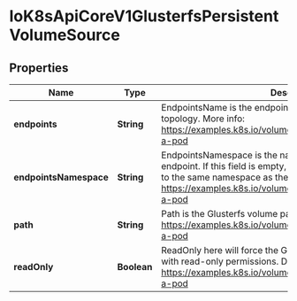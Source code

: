 
# IoK8sApiCoreV1GlusterfsPersistentVolumeSource

## Properties
Name | Type | Description | Notes
------------ | ------------- | ------------- | -------------
**endpoints** | **String** | EndpointsName is the endpoint name that details Glusterfs topology. More info: https://examples.k8s.io/volumes/glusterfs/README.md#create-a-pod | 
**endpointsNamespace** | **String** | EndpointsNamespace is the namespace that contains Glusterfs endpoint. If this field is empty, the EndpointNamespace defaults to the same namespace as the bound PVC. More info: https://examples.k8s.io/volumes/glusterfs/README.md#create-a-pod |  [optional]
**path** | **String** | Path is the Glusterfs volume path. More info: https://examples.k8s.io/volumes/glusterfs/README.md#create-a-pod | 
**readOnly** | **Boolean** | ReadOnly here will force the Glusterfs volume to be mounted with read-only permissions. Defaults to false. More info: https://examples.k8s.io/volumes/glusterfs/README.md#create-a-pod |  [optional]



